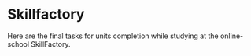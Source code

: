 # Skillfactory
Here are the final tasks for units completion while studying at the online-school SkillFactory.
